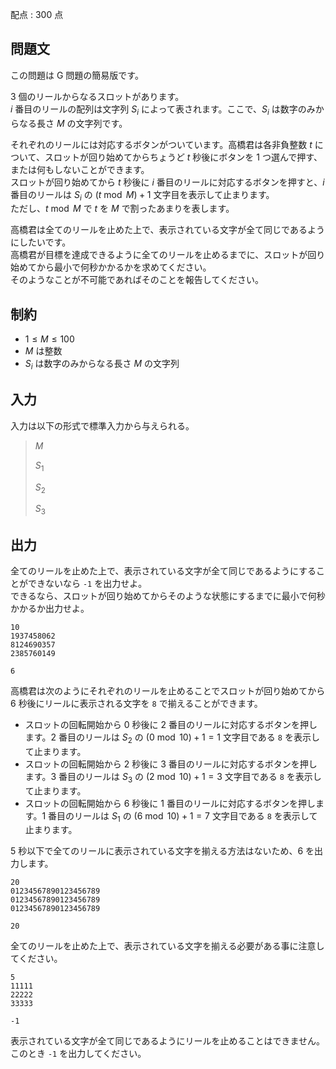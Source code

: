 配点 : $300$ 点

## 問題文

この問題は G 問題の簡易版です。

$3$ 個のリールからなるスロットがあります。<br>
$i$ 番目のリールの配列は文字列 $S_i$ によって表されます。ここで、$S_i$ は数字のみからなる長さ $M$ の文字列です。

それぞれのリールには対応するボタンがついています。高橋君は各非負整数 $t$ について、スロットが回り始めてからちょうど $t$ 秒後にボタンを $1$ つ選んで押す、または何もしないことができます。<br>
スロットが回り始めてから $t$ 秒後に $i$ 番目のリールに対応するボタンを押すと、$i$ 番目のリールは $S_i$ の $(t \bmod M)+1$ 文字目を表示して止まります。<br>
ただし、$t \bmod M$ で $t$ を $M$ で割ったあまりを表します。

高橋君は全てのリールを止めた上で、表示されている文字が全て同じであるようにしたいです。<br>
高橋君が目標を達成できるように全てのリールを止めるまでに、スロットが回り始めてから最小で何秒かかるかを求めてください。<br>
そのようなことが不可能であればそのことを報告してください。

## 制約

- $1 \leq M \leq 100$
- $M$ は整数
- $S_i$ は数字のみからなる長さ $M$ の文字列

## 入力

入力は以下の形式で標準入力から与えられる。

> $M$
> 
> $S_1$
> 
> $S_2$
> 
> $S_3$

## 出力

全てのリールを止めた上で、表示されている文字が全て同じであるようにすることができないなら `-1` を出力せよ。<br>
できるなら、スロットが回り始めてからそのような状態にするまでに最小で何秒かかるか出力せよ。

```input1
10
1937458062
8124690357
2385760149
```

```output1
6
```

高橋君は次のようにそれぞれのリールを止めることでスロットが回り始めてから $6$ 秒後にリールに表示される文字を `8` で揃えることができます。

- スロットの回転開始から $0$ 秒後に $2$ 番目のリールに対応するボタンを押します。$2$ 番目のリールは $S_2$ の $(0 \bmod 10)+1=1$ 文字目である `8` を表示して止まります。
- スロットの回転開始から $2$ 秒後に $3$ 番目のリールに対応するボタンを押します。$3$ 番目のリールは $S_3$ の $(2 \bmod 10)+1=3$ 文字目である `8` を表示して止まります。
- スロットの回転開始から $6$ 秒後に $1$ 番目のリールに対応するボタンを押します。$1$ 番目のリールは $S_1$ の $(6 \bmod 10)+1=7$ 文字目である `8` を表示して止まります。

$5$ 秒以下で全てのリールに表示されている文字を揃える方法はないため、$6$ を出力します。

```input2
20
01234567890123456789
01234567890123456789
01234567890123456789
```

```output2
20
```

全てのリールを止めた上で、表示されている文字を揃える必要がある事に注意してください。

```input3
5
11111
22222
33333
```

```output3
-1
```

表示されている文字が全て同じであるようにリールを止めることはできません。<br>
このとき `-1` を出力してください。